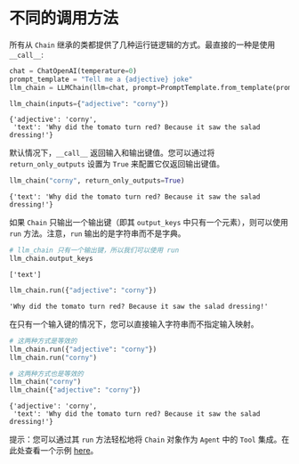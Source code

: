 # 不同的调用方法

所有从 `Chain` 继承的类都提供了几种运行链逻辑的方式。最直接的一种是使用 `__call__`:


```python
chat = ChatOpenAI(temperature=0)
prompt_template = "Tell me a {adjective} joke"
llm_chain = LLMChain(llm=chat, prompt=PromptTemplate.from_template(prompt_template))

llm_chain(inputs={"adjective": "corny"})
```




    {'adjective': 'corny',
     'text': 'Why did the tomato turn red? Because it saw the salad dressing!'}



默认情况下，`__call__` 返回输入和输出键值。您可以通过将 `return_only_outputs` 设置为 `True` 来配置它仅返回输出键值。


```python
llm_chain("corny", return_only_outputs=True)
```




    {'text': 'Why did the tomato turn red? Because it saw the salad dressing!'}



如果 `Chain` 只输出一个输出键（即其 `output_keys` 中只有一个元素），则可以使用 `run` 方法。注意，`run` 输出的是字符串而不是字典。


```python
# llm_chain 只有一个输出键，所以我们可以使用 run
llm_chain.output_keys
```




    ['text']




```python
llm_chain.run({"adjective": "corny"})
```




    'Why did the tomato turn red? Because it saw the salad dressing!'



在只有一个输入键的情况下，您可以直接输入字符串而不指定输入映射。


```python
# 这两种方式是等效的
llm_chain.run({"adjective": "corny"})
llm_chain.run("corny")

# 这两种方式也是等效的
llm_chain("corny")
llm_chain({"adjective": "corny"})
```




    {'adjective': 'corny',
     'text': 'Why did the tomato turn red? Because it saw the salad dressing!'}



提示：您可以通过其 `run` 方法轻松地将 `Chain` 对象作为 `Agent` 中的 `Tool` 集成。在此处查看一个示例 [here](../agents/tools/custom_tools.html)。
